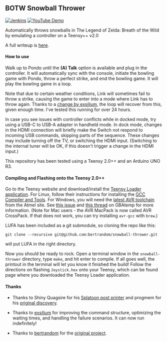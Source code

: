 ## BOTW Snowball Thrower

[![Jenkins](https://img.shields.io/jenkins/build/https/ci.prouser123.me/botw-snowball)](https://ci.prouser123.me/job/botw-snowball/)
[![YouTube Demo](https://img.shields.io/badge/Demo-red?logo=youtube)](https://www.youtube.com/watch?v=udo8mv5oarg)

Automatically throws snowballs in The Legend of Zelda: Breath of the Wild by emulating a controller on a Teensy++ v2.0

A full writeup is [here](https://medium.com/@bertrandom/automating-zelda-3b37127e24c8).

#### How to use

Walk up to Pondo until the **(A) Talk** option is available and plug in the controller. It will automatically sync with the console, initiate the bowling game with Pondo, throw a perfect strike, and end the bowling game. It will play the bowling game in a loop.

Note that due to certain weather conditions, Link will sometimes fail to throw a strike, causing the game to enter into a mode where Link has to throw again. Thanks to a [change by exsilium](https://github.com/bertrandom/snowball-thrower/pull/1), the loop will recover from this, given enough time. I've tested this running for over 24 hours.

In case you see issues with controller conflicts while in docked mode, try using a USB-C to USB-A adapter in handheld mode. In dock mode, changes in the HDMI connection will briefly make the Switch not respond to incoming USB commands, skipping parts of the sequence. These changes may include turning off the TV, or switching the HDMI input. (Switching to the internal tuner will be OK, if this doesn't trigger a change in the HDMI input.)

This repository has been tested using a Teensy 2.0++ and an Arduino UNO R3.

#### Compiling and Flashing onto the Teensy 2.0++
Go to the Teensy website and download/install the [Teensy Loader application](https://www.pjrc.com/teensy/loader.html). For Linux, follow their instructions for installing the [GCC Compiler and Tools](https://www.pjrc.com/teensy/gcc.html). For Windows, you will need the [latest AVR toolchain](http://www.atmel.com/tools/atmelavrtoolchainforwindows.aspx) from the Atmel site. See [this issue](https://github.com/LightningStalker/Splatmeme-Printer/issues/10) and [this thread](http://gbatemp.net/threads/how-to-use-shinyquagsires-splatoon-2-post-printer.479497/) on GBAtemp for more information. (Note for Mac users - the AVR MacPack is now called AVR CrossPack. If that does not work, you can try installing `avr-gcc` with `brew`.)

LUFA has been included as a git submodule, so cloning the repo like this:

```
git clone --recursive git@github.com:bertrandom/snowball-thrower.git
```

will put LUFA in the right directory.

Now you should be ready to rock. Open a terminal window in the `snowball-thrower` directory, type `make`, and hit enter to compile. If all goes well, the printout in the terminal will let you know it finished the build! Follow the directions on flashing `Joystick.hex` onto your Teensy, which can be found page where you downloaded the Teensy Loader application.

#### Thanks

* Thanks to Shiny Quagsire for his [Splatoon post printer](https://github.com/shinyquagsire23/Switch-Fightstick) and progmem for his [original discovery](https://github.com/progmem/Switch-Fightstick).

* Thanks to [exsilium](https://github.com/bertrandom/snowball-thrower/pull/1) for improving the command structure, optimizing the waiting times, and handling the failure scenarios. It can now run indefinitely!

* Thanks to [bertrandom](https://github.com/bertrandom/) for the [original project](https://github.com/bertrandom/snowball-thrower).
